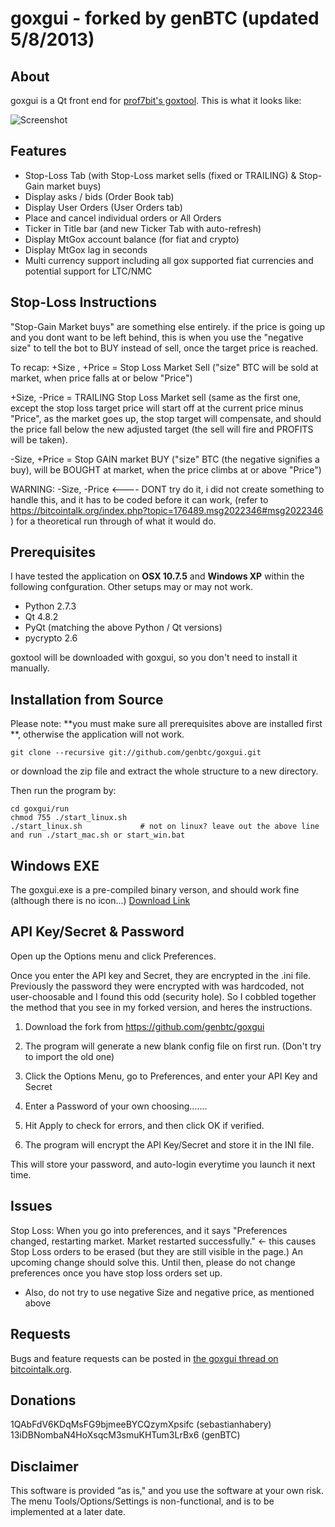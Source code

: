 ﻿goxgui - forked by genBTC (updated 5/8/2013)
======

About
-----

goxgui is a Qt front end for [prof7bit's goxtool](http://prof7bit.github.io/goxtool/). This is what it looks like:

![Screenshot](https://raw.github.com/genbtc/goxgui/master/genBTCScreenshot_4.png)

Features
--------

* Stop-Loss Tab (with Stop-Loss market sells (fixed or TRAILING) & Stop-Gain market buys)
* Display asks / bids (Order Book tab)
* Display User Orders (User Orders tab)
* Place and cancel individual orders or All Orders
* Ticker in Title bar (and new Ticker Tab with auto-refresh)
* Display MtGox account balance (for fiat and crypto)
* Display MtGox lag in seconds
* Multi currency support including all gox supported fiat currencies and potential support for LTC/NMC

Stop-Loss Instructions
------------------------

"Stop-Gain Market buys" are something else entirely. if the price is going up and you dont want to be left behind, this is when you use the "negative size" to tell the bot to BUY instead of sell, once the target price is reached.

To recap:
+Size , +Price = Stop Loss Market Sell ("size" BTC will be sold at market, when price falls at or below "Price")

+Size,  -Price = TRAILING Stop Loss Market sell (same as the first one, except the stop loss target price will start off at the current price minus "Price", as the market goes up, the stop target will compensate, and should the price fall below the new adjusted target (the sell will fire and PROFITS will be taken).

-Size,  +Price = Stop GAIN market BUY ("size" BTC (the negative signifies a buy), will be BOUGHT at market, when the price climbs at or above "Price")

WARNING: -Size, -Price <---- DONT try do it, i did not create something to handle this, and it has to be coded before it can work, (refer to https://bitcointalk.org/index.php?topic=176489.msg2022346#msg2022346 ) for a theoretical run through of what it would do.


Prerequisites
-------------

I have tested the application on **OSX 10.7.5** and **Windows XP** within the following confguration. Other setups may or may not work.

* Python 2.7.3
* Qt 4.8.2
* PyQt (matching the above Python / Qt versions)
* pycrypto 2.6

goxtool will be downloaded with goxgui, so you don't need to install it manually.

Installation from Source
------------

Please note: **you must make sure all prerequisites above are installed first **, otherwise the application will not work.

    git clone --recursive git://github.com/genbtc/goxgui.git

or download the zip file and extract the whole structure to a new directory.

Then run the program by:

    cd goxgui/run
    chmod 755 ./start_linux.sh
    ./start_linux.sh             # not on linux? leave out the above line and run ./start_mac.sh or start_win.bat

Windows EXE
----------------
The goxgui.exe is a pre-compiled binary verson, and should work fine (although there is no icon...)
[Download Link](https://raw.github.com/genbtc/goxgui/master/goxgui.exe)


API Key/Secret & Password
----------------------------
Open up the Options menu and click Preferences.

Once you enter the API key and Secret, they are encrypted in the .ini file. Previously the password they were encrypted with was hardcoded, not user-choosable and I found this odd (security hole). So I cobbled together the method that you see in my forked version, and heres the instructions.

1) Download the fork from https://github.com/genbtc/goxgui

2) The program will generate a new blank config file on first run. (Don't try to import the old one)

3) Click the Options Menu, go to Preferences, and enter your API Key and Secret

4) Enter a Password of your own choosing.......

5) Hit Apply to check for errors, and then click OK if verified.

6) The program will encrypt the API Key/Secret and store it in the INI file.

This will store your password, and auto-login everytime you launch it next time.


Issues
--------
Stop Loss:
When you go into preferences, and it says "Preferences changed, restarting market. Market restarted successfully." <- this causes Stop Loss orders to be erased (but they are still visible in the page.) An upcoming change should solve this. Until then, please do not change preferences once you have stop loss orders set up.
- Also, do not try to use negative Size and negative price, as mentioned above

Requests
--------

Bugs and feature requests can be posted in [the goxgui thread on bitcointalk.org](https://bitcointalk.org/index.php?topic=176489.0).

Donations
---------

1QAbFdV6KDqMsFG9bjmeeBYCQzymXpsifc (sebastianhabery)
13iDBNombaN4HoXsqcM3smuKHTum3LrBx6 (genBTC)


Disclaimer
----------

This software is provided “as is," and you use the software at your own risk. 
The menu Tools/Options/Settings is non-functional, and is to be implemented at a later date.